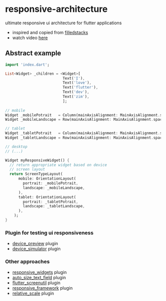 # responsive-architecture
ultimate responsive ui architecture for flutter applications

- inspired and copied from [filledstacks](https://www.filledstacks.com/post/building-a-responsive-ui-architecture-in-flutter/)
- watch video [here](https://www.youtube.com/watch?v=udsysUj-X4w)

## Abstract example
``` dart
import 'index.dart';

List<Widget> _children = <Widget>[
                          Text('I'),
                          Text('love'),
                          Text('flutter'),
                          Text('dev'),
                          Text('zim'),
                          ];
                       
// mobile    
Widget _mobilePotrait   = Column(mainAxisAlignment: MainAxisAlignment.spaceBetween, children: _children,);
Widget _mobileLandscape = Row(mainAxisAlignment: MainAxisAlignment.spaceBetween, children: _children,);

// tablet
Widget _tabletPotrait   = Column(mainAxisAlignment: MainAxisAlignment.spaceBetween, children: _children,);
Widget _tabletLandscape = Row(mainAxisAlignment: MainAxisAlignment.spaceBetween, children: _children,);

// desktop
// (...)

Widget myResponsiveWidget() {
  // return appropriate widget based on device
  // screen layout
  return ScreenTypeLayout(
      mobile: OrientationLayout(
        portrait: _mobilePotrait,
        landscape: _mobileLandscape,
      ),
      tablet: OrientationLayout(
        portrait: _tabletPotrait,
        landscape: _tabletLandscape,
      ),
    );
}
```

### Plugin for testing ui responsiveness
- [device_preview](https://pub.dev/packages/device_preview) plugin
- [device_simulator](https://pub.dev/packages/device_simulator) plugin

### Other approaches
- [responsive_widgets](https://pub.dev/packages/responsive_widgets) plugin
- [auto_size_text_field](https://pub.dev/packages/auto_size_text_field) plugin
- [flutter_screenutil](https://pub.dev/packages/flutter_screenutil) plugin
- [responsive_framework](https://pub.dev/packages/responsive_framework) plugin
- [relative_scale](https://pub.dev/packages/relative_scale) plugin
